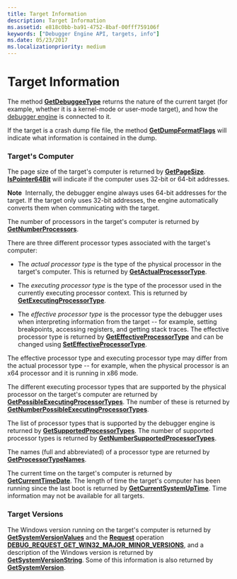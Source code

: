 ```yaml
---
title: Target Information
description: Target Information
ms.assetid: e818c0bb-ba91-4752-8baf-00fff759106f
keywords: ["Debugger Engine API, targets, info"]
ms.date: 05/23/2017
ms.localizationpriority: medium
---
```


# Target Information


The method [**GetDebuggeeType**](https://docs.microsoft.com/windows-hardware/drivers/ddi/dbgeng/nf-dbgeng-idebugcontrol3-getdebuggeetype) returns the nature of the current target (for example, whether it is a kernel-mode or user-mode target), and how the [debugger engine](introduction.md#debugger-engine) is connected to it.

If the target is a crash dump file file, the method [**GetDumpFormatFlags**](https://docs.microsoft.com/windows-hardware/drivers/ddi/dbgeng/nf-dbgeng-idebugcontrol3-getdumpformatflags) will indicate what information is contained in the dump.

### <span id="target_s_computer"></span><span id="TARGET_S_COMPUTER"></span>Target's Computer

The page size of the target's computer is returned by [**GetPageSize**](https://docs.microsoft.com/windows-hardware/drivers/ddi/dbgeng/nf-dbgeng-idebugcontrol3-getpagesize). [**IsPointer64Bit**](https://docs.microsoft.com/windows-hardware/drivers/ddi/dbgeng/nf-dbgeng-idebugcontrol3-ispointer64bit) will indicate if the computer uses 32-bit or 64-bit addresses.

**Note**  Internally, the debugger engine always uses 64-bit addresses for the target. If the target only uses 32-bit addresses, the engine automatically converts them when communicating with the target.

 

The number of processors in the target's computer is returned by [**GetNumberProcessors**](https://docs.microsoft.com/windows-hardware/drivers/ddi/dbgeng/nf-dbgeng-idebugcontrol3-getnumberprocessors).

There are three different processor types associated with the target's computer:

-   The *actual processor type* is the type of the physical processor in the target's computer. This is returned by [**GetActualProcessorType**](https://docs.microsoft.com/windows-hardware/drivers/ddi/dbgeng/nf-dbgeng-idebugcontrol3-getactualprocessortype).

-   The *executing processor type* is the type of the processor used in the currently executing processor context. This is returned by [**GetExecutingProcessorType**](https://docs.microsoft.com/windows-hardware/drivers/ddi/dbgeng/nf-dbgeng-idebugcontrol3-getexecutingprocessortype).

-   The *effective processor type* is the processor type the debugger uses when interpreting information from the target -- for example, setting breakpoints, accessing registers, and getting stack traces. The effective processor type is returned by [**GetEffectiveProcessorType**](https://docs.microsoft.com/windows-hardware/drivers/ddi/dbgeng/nf-dbgeng-idebugcontrol3-geteffectiveprocessortype) and can be changed using [**SetEffectiveProcessorType**](https://docs.microsoft.com/windows-hardware/drivers/ddi/dbgeng/nf-dbgeng-idebugcontrol3-seteffectiveprocessortype).

The effective processor type and executing processor type may differ from the actual processor type -- for example, when the physical processor is an x64 processor and it is running in x86 mode.

The different executing processor types that are supported by the physical processor on the target's computer are returned by [**GetPossibleExecutingProcessorTypes**](https://docs.microsoft.com/windows-hardware/drivers/ddi/dbgeng/nf-dbgeng-idebugcontrol3-getpossibleexecutingprocessortypes). The number of these is returned by [**GetNumberPossibleExecutingProcessorTypes**](https://docs.microsoft.com/windows-hardware/drivers/ddi/dbgeng/nf-dbgeng-idebugcontrol3-getnumberpossibleexecutingprocessortypes).

The list of processor types that is supported by the debugger engine is returned by [**GetSupportedProcessorTypes**](https://docs.microsoft.com/windows-hardware/drivers/ddi/dbgeng/nf-dbgeng-idebugcontrol3-getsupportedprocessortypes). The number of supported processor types is returned by [**GetNumberSupportedProcessorTypes**](https://docs.microsoft.com/windows-hardware/drivers/ddi/dbgeng/nf-dbgeng-idebugcontrol3-getnumbersupportedprocessortypes).

The names (full and abbreviated) of a processor type are returned by [**GetProcessorTypeNames**](https://docs.microsoft.com/windows-hardware/drivers/ddi/dbgeng/nf-dbgeng-idebugcontrol3-getprocessortypenames).

The current time on the target's computer is returned by [**GetCurrentTimeDate**](https://docs.microsoft.com/windows-hardware/drivers/ddi/dbgeng/nf-dbgeng-idebugcontrol3-getcurrenttimedate). The length of time the target's computer has been running since the last boot is returned by [**GetCurrentSystemUpTime**](https://docs.microsoft.com/windows-hardware/drivers/ddi/dbgeng/nf-dbgeng-idebugcontrol3-getcurrentsystemuptime). Time information may not be available for all targets.

### <span id="target_versions"></span><span id="TARGET_VERSIONS"></span>Target Versions

The Windows version running on the target's computer is returned by [**GetSystemVersionValues**](https://docs.microsoft.com/windows-hardware/drivers/ddi/dbgeng/nf-dbgeng-idebugcontrol4-getsystemversionvalues) and the [**Request**](https://docs.microsoft.com/windows-hardware/drivers/ddi/dbgeng/nf-dbgeng-idebugadvanced3-request) operation [**DEBUG\_REQUEST\_GET\_WIN32\_MAJOR\_MINOR\_VERSIONS**](debug-request-get-win32-major-minor-versions.md), and a description of the Windows version is returned by [**GetSystemVersionString**](https://docs.microsoft.com/windows-hardware/drivers/ddi/dbgeng/nf-dbgeng-idebugcontrol4-getsystemversionstring). Some of this information is also returned by [**GetSystemVersion**](https://docs.microsoft.com/windows-hardware/drivers/ddi/dbgeng/nf-dbgeng-idebugcontrol3-getsystemversion).

 

 





